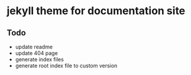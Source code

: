 # jekyll theme for documentation site
## Todo
- update readme
- update 404 page
- generate index files
- generate root index file to custom version
